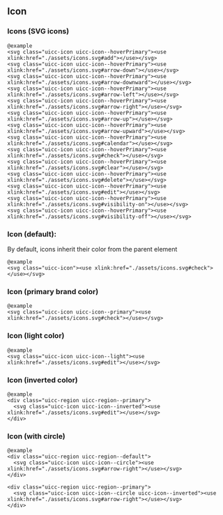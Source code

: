 ## Icon

### Icons (SVG icons)

    @example
    <svg class="uicc-icon uicc-icon--hoverPrimary"><use xlink:href="./assets/icons.svg#add"></use></svg>
    <svg class="uicc-icon uicc-icon--hoverPrimary"><use xlink:href="./assets/icons.svg#arrow-down"></use></svg>
    <svg class="uicc-icon uicc-icon--hoverPrimary"><use xlink:href="./assets/icons.svg#arrow-downward"></use></svg>
    <svg class="uicc-icon uicc-icon--hoverPrimary"><use xlink:href="./assets/icons.svg#arrow-left"></use></svg>
    <svg class="uicc-icon uicc-icon--hoverPrimary"><use xlink:href="./assets/icons.svg#arrow-right"></use></svg>
    <svg class="uicc-icon uicc-icon--hoverPrimary"><use xlink:href="./assets/icons.svg#arrow-up"></use></svg>
    <svg class="uicc-icon uicc-icon--hoverPrimary"><use xlink:href="./assets/icons.svg#arrow-upward"></use></svg>
    <svg class="uicc-icon uicc-icon--hoverPrimary"><use xlink:href="./assets/icons.svg#calendar"></use></svg>
    <svg class="uicc-icon uicc-icon--hoverPrimary"><use xlink:href="./assets/icons.svg#check"></use></svg>
    <svg class="uicc-icon uicc-icon--hoverPrimary"><use xlink:href="./assets/icons.svg#clear"></use></svg>
    <svg class="uicc-icon uicc-icon--hoverPrimary"><use xlink:href="./assets/icons.svg#delete"></use></svg>
    <svg class="uicc-icon uicc-icon--hoverPrimary"><use xlink:href="./assets/icons.svg#edit"></use></svg>
    <svg class="uicc-icon uicc-icon--hoverPrimary"><use xlink:href="./assets/icons.svg#visibility-on"></use></svg>
    <svg class="uicc-icon uicc-icon--hoverPrimary"><use xlink:href="./assets/icons.svg#visibility-off"></use></svg>

### Icon (default):

By default, icons inherit their color from the parent element 

    @example
    <svg class="uicc-icon"><use xlink:href="./assets/icons.svg#check"></use></svg>

### Icon (primary brand color)
  
    @example
    <svg class="uicc-icon uicc-icon--primary"><use xlink:href="./assets/icons.svg#check"></use></svg>

### Icon (light color)
  
    @example
    <svg class="uicc-icon uicc-icon--light"><use xlink:href="./assets/icons.svg#edit"></use></svg>

### Icon (inverted color)
  
    @example
    <div class="uicc-region uicc-region--primary">
      <svg class="uicc-icon uicc-icon--inverted"><use xlink:href="./assets/icons.svg#edit"></use></svg>
    </div>

### Icon (with circle)

    @example
    <div class="uicc-region uicc-region--default">
      <svg class="uicc-icon uicc-icon--circle"><use xlink:href="./assets/icons.svg#arrow-right"></use></svg>
    </div>

    <div class="uicc-region uicc-region--primary">
      <svg class="uicc-icon uicc-icon--circle uicc-icon--inverted"><use xlink:href="./assets/icons.svg#arrow-right"></use></svg>
    </div>